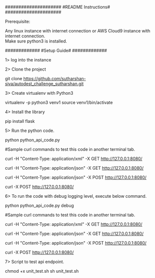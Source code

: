 #####################
#README Instructions#
#####################

Prerequisite: 

Any linux instance with internet connection or AWS Cloud9 instance with internet connection.   
Make sure python3 is installed.  


#############
#Setup Guide#
#############

1> log into the instance 

2>  Clone the project 

git clone https://github.com/sutharshan-siva/autodest_challenge_sutharshan.git

3> Create  virtualenv with Python3

virtualenv -p python3 venv1
source venv1/bin/activate

4> Install the library 

pip install flask


5> Run the python code.

python python_api_code.py


#Sample curl commands to test this code in another terminal tab.

curl -H "Content-Type: application/xml" -X GET http://127.0.0.1:8080/

curl -H "Content-Type: application/json" -X GET http://127.0.0.1:8080/

curl -H "Content-Type: application/json" -X POST http://127.0.0.1:8080/

curl -X POST http://127.0.0.1:8080/

6> To run the code with debug logging level, execute below command.  

python python_api_code.py debug


#Sample curl commands to test this code in another terminal tab.

curl -H "Content-Type: application/xml" -X GET http://127.0.0.1:8080/

curl -H "Content-Type: application/json" -X GET http://127.0.0.1:8080/

curl -H "Content-Type: application/json" -X POST http://127.0.0.1:8080/

curl -X POST http://127.0.0.1:8080/


7> Script to test api endpoint. 

chmod +x unit_test.sh
sh unit_test.sh






